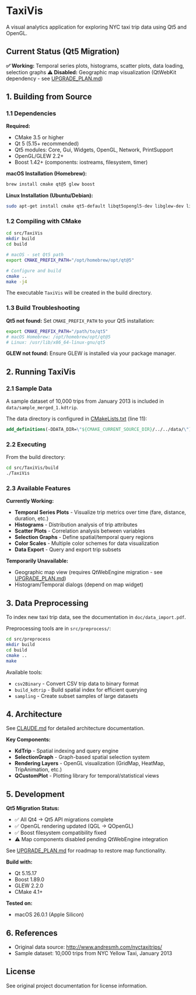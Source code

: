 # TaxiVis

A visual analytics application for exploring NYC taxi trip data using Qt5 and OpenGL.

## Current Status (Qt5 Migration)

**✅ Working:** Temporal series plots, histograms, scatter plots, data loading, selection graphs
**⚠️ Disabled:** Geographic map visualization (QtWebKit dependency - see [UPGRADE_PLAN.md](UPGRADE_PLAN.md))

## 1. Building from Source

### 1.1 Dependencies

**Required:**
- CMake 3.5 or higher
- Qt 5 (5.15+ recommended)
- Qt5 modules: Core, Gui, Widgets, OpenGL, Network, PrintSupport
- OpenGL/GLEW 2.2+
- Boost 1.42+ (components: iostreams, filesystem, timer)

**macOS Installation (Homebrew):**
```bash
brew install cmake qt@5 glew boost
```

**Linux Installation (Ubuntu/Debian):**
```bash
sudo apt-get install cmake qt5-default libqt5opengl5-dev libglew-dev libboost-all-dev
```

### 1.2 Compiling with CMake

```bash
cd src/TaxiVis
mkdir build
cd build

# macOS - set Qt5 path
export CMAKE_PREFIX_PATH="/opt/homebrew/opt/qt@5"

# Configure and build
cmake ..
make -j4
```

The executable `TaxiVis` will be created in the build directory.

### 1.3 Build Troubleshooting

**Qt5 not found:** Set `CMAKE_PREFIX_PATH` to your Qt5 installation:
```bash
export CMAKE_PREFIX_PATH="/path/to/qt5"
# macOS Homebrew: /opt/homebrew/opt/qt@5
# Linux: /usr/lib/x86_64-linux-gnu/qt5
```

**GLEW not found:** Ensure GLEW is installed via your package manager.

## 2. Running TaxiVis

### 2.1 Sample Data

A sample dataset of 10,000 trips from January 2013 is included in `data/sample_merged_1.kdtrip`.

The data directory is configured in [CMakeLists.txt](src/TaxiVis/CMakeLists.txt) (line 11):
```cmake
add_definitions(-DDATA_DIR=\"${CMAKE_CURRENT_SOURCE_DIR}/../../data/\")
```

### 2.2 Executing

From the build directory:
```bash
cd src/TaxiVis/build
./TaxiVis
```

### 2.3 Available Features

**Currently Working:**
- **Temporal Series Plots** - Visualize trip metrics over time (fare, distance, duration, etc.)
- **Histograms** - Distribution analysis of trip attributes
- **Scatter Plots** - Correlation analysis between variables
- **Selection Graphs** - Define spatial/temporal query regions
- **Color Scales** - Multiple color schemes for data visualization
- **Data Export** - Query and export trip subsets

**Temporarily Unavailable:**
- Geographic map view (requires QtWebEngine migration - see [UPGRADE_PLAN.md](UPGRADE_PLAN.md))
- Histogram/Temporal dialogs (depend on map widget)

## 3. Data Preprocessing

To index new taxi trip data, see the documentation in `doc/data_import.pdf`.

Preprocessing tools are in `src/preprocess/`:
```bash
cd src/preprocess
mkdir build
cd build
cmake ..
make
```

Available tools:
- `csv2Binary` - Convert CSV trip data to binary format
- `build_kdtrip` - Build spatial index for efficient querying
- `sampling` - Create subset samples of large datasets

## 4. Architecture

See [CLAUDE.md](CLAUDE.md) for detailed architecture documentation.

**Key Components:**
- **KdTrip** - Spatial indexing and query engine
- **SelectionGraph** - Graph-based spatial selection system
- **Rendering Layers** - OpenGL visualization (GridMap, HeatMap, TripAnimation, etc.)
- **QCustomPlot** - Plotting library for temporal/statistical views

## 5. Development

**Qt5 Migration Status:**
- ✅ All Qt4 → Qt5 API migrations complete
- ✅ OpenGL rendering updated (QGL → QOpenGL)
- ✅ Boost filesystem compatibility fixed
- ⚠️ Map components disabled pending QtWebEngine integration

See [UPGRADE_PLAN.md](UPGRADE_PLAN.md) for roadmap to restore map functionality.

**Build with:**
- Qt 5.15.17
- Boost 1.89.0
- GLEW 2.2.0
- CMake 4.1+

**Tested on:**
- macOS 26.0.1 (Apple Silicon)

## 6. References

- Original data source: http://www.andresmh.com/nyctaxitrips/
- Sample dataset: 10,000 trips from NYC Yellow Taxi, January 2013

## License

See original project documentation for license information.
